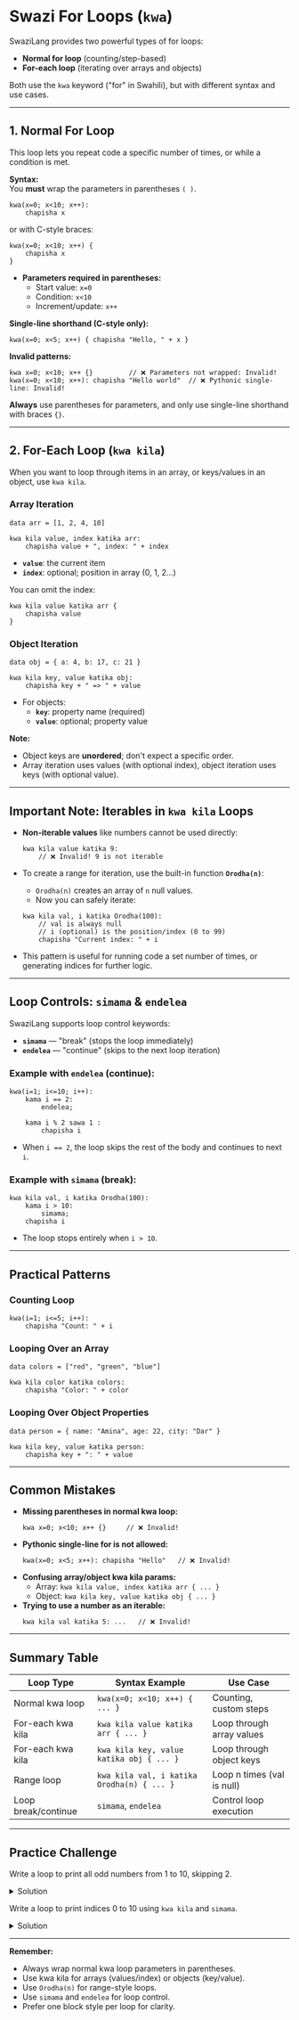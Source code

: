 # Swazi For Loops (`kwa`)

SwaziLang provides two powerful types of for loops:

- **Normal for loop** (counting/step-based)
- **For-each loop** (iterating over arrays and objects)

Both use the `kwa` keyword ("for" in Swahili), but with different syntax and use cases.

---

## 1. Normal For Loop

This loop lets you repeat code a specific number of times, or while a condition is met.

**Syntax:**  
You **must** wrap the parameters in parentheses `( )`.

```swazi
kwa(x=0; x<10; x++):
    chapisha x
```
or with C-style braces:
```swazi
kwa(x=0; x<10; x++) {
    chapisha x
}
```

- **Parameters required in parentheses:**  
  - Start value: `x=0`
  - Condition: `x<10`
  - Increment/update: `x++`

**Single-line shorthand (C-style only):**
```swazi
kwa(x=0; x<5; x++) { chapisha "Hello, " + x }
```

**Invalid patterns:**
```swazi
kwa x=0; x<10; x++ {}         // ❌ Parameters not wrapped: Invalid!
kwa(x=0; x<10; x++): chapisha "Hello world"  // ❌ Pythonic single-line: Invalid!
```
**Always** use parentheses for parameters, and only use single-line shorthand with braces `{}`.

---

## 2. For-Each Loop (`kwa kila`)

When you want to loop through items in an array, or keys/values in an object, use `kwa kila`.

### **Array Iteration**
```swazi
data arr = [1, 2, 4, 10]

kwa kila value, index katika arr:
    chapisha value + ", index: " + index
```
- **`value`**: the current item
- **`index`**: optional; position in array (0, 1, 2...)

You can omit the index:
```swazi
kwa kila value katika arr {
    chapisha value
}
```

### **Object Iteration**
```swazi
data obj = { a: 4, b: 17, c: 21 }

kwa kila key, value katika obj:
    chapisha key + " => " + value
```
- For objects:
  - **`key`**: property name (required)
  - **`value`**: optional; property value

**Note:**  
- Object keys are **unordered**; don't expect a specific order.
- Array iteration uses values (with optional index), object iteration uses keys (with optional value).

---

## Important Note: Iterables in `kwa kila` Loops

- **Non-iterable values** like numbers cannot be used directly:
  ```swazi
  kwa kila value katika 9:
      // ❌ Invalid! 9 is not iterable
  ```

- To create a range for iteration, use the built-in function **`Orodha(n)`**:
  - `Orodha(n)` creates an array of `n` null values.
  - Now you can safely iterate:
  ```swazi
  kwa kila val, i katika Orodha(100):
      // val is always null
      // i (optional) is the position/index (0 to 99)
      chapisha "Current index: " + i
  ```

- This pattern is useful for running code a set number of times, or generating indices for further logic.

---

## Loop Controls: `simama` & `endelea`

SwaziLang supports loop control keywords:

- **`simama`** — "break" (stops the loop immediately)
- **`endelea`** — "continue" (skips to the next loop iteration)

### Example with `endelea` (continue):

```swazi
kwa(i=1; i<=10; i++):
    kama i == 2:
        endelea;

    kama i % 2 sawa 1 :
        chapisha i
```
- When `i == 2`, the loop skips the rest of the body and continues to next `i`.

### Example with `simama` (break):

```swazi
kwa kila val, i katika Orodha(100):
    kama i > 10:
        simama;
    chapisha i
```
- The loop stops entirely when `i > 10`.

---

## Practical Patterns

### Counting Loop
```swazi
kwa(i=1; i<=5; i++):
    chapisha "Count: " + i
```

### Looping Over an Array
```swazi
data colors = ["red", "green", "blue"]

kwa kila color katika colors:
    chapisha "Color: " + color
```

### Looping Over Object Properties
```swazi
data person = { name: "Amina", age: 22, city: "Dar" }

kwa kila key, value katika person:
    chapisha key + ": " + value
```

---

## Common Mistakes

- **Missing parentheses in normal kwa loop:**
  ```swazi
  kwa x=0; x<10; x++ {}     // ❌ Invalid!
  ```
- **Pythonic single-line for is not allowed:**
  ```swazi
  kwa(x=0; x<5; x++): chapisha "Hello"   // ❌ Invalid!
  ```
- **Confusing array/object kwa kila params:**
  - Array:  `kwa kila value, index katika arr { ... }`
  - Object: `kwa kila key, value katika obj { ... }`
- **Trying to use a number as an iterable:**
  ```swazi
  kwa kila val katika 5: ...   // ❌ Invalid!
  ```

---

## Summary Table

| Loop Type           | Syntax Example                        | Use Case                   |
|---------------------|---------------------------------------|----------------------------|
| Normal kwa loop     | `kwa(x=0; x<10; x++) { ... }`         | Counting, custom steps     |
| For-each kwa kila   | `kwa kila value katika arr { ... }`   | Loop through array values  |
| For-each kwa kila   | `kwa kila key, value katika obj { ... }`| Loop through object keys   |
| Range loop          | `kwa kila val, i katika Orodha(n) { ... }` | Loop n times (val is null) |
| Loop break/continue | `simama`, `endelea`                   | Control loop execution     |

---

## Practice Challenge

Write a loop to print all odd numbers from 1 to 10, skipping 2.

<details>
<summary>Solution</summary>

```swazi
kwa(i=1; i<=10; i++):
    kama i == 2:
        endelea;

    kama i % 2 sawa 1 :
        chapisha i
```
</details>

Write a loop to print indices 0 to 10 using `kwa kila` and `simama`.

<details>
<summary>Solution</summary>

```swazi
kwa kila val, i katika Orodha(100):
    kama i > 10:
        simama;
    chapisha i
```
</details>

---

**Remember:**  
- Always wrap normal kwa loop parameters in parentheses.
- Use kwa kila for arrays (values/index) or objects (key/value).
- Use `Orodha(n)` for range-style loops.
- Use `simama` and `endelea` for loop control.
- Prefer one block style per loop for clarity.